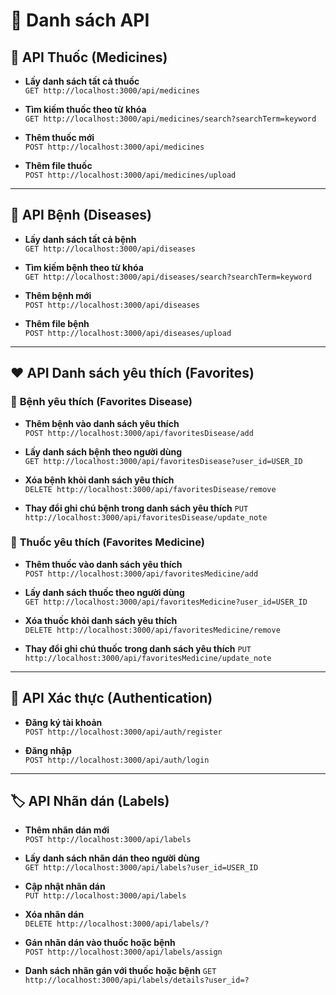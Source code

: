 # 📌 Danh sách API

## 🏥 **API Thuốc (Medicines)**

- **Lấy danh sách tất cả thuốc**  
  `GET http://localhost:3000/api/medicines`

- **Tìm kiếm thuốc theo từ khóa**  
  `GET http://localhost:3000/api/medicines/search?searchTerm=keyword`

- **Thêm thuốc mới**  
  `POST http://localhost:3000/api/medicines`

- **Thêm file thuốc**  
  `POST http://localhost:3000/api/medicines/upload`

---

## 🦠 **API Bệnh (Diseases)**

- **Lấy danh sách tất cả bệnh**  
  `GET http://localhost:3000/api/diseases`

- **Tìm kiếm bệnh theo từ khóa**  
  `GET http://localhost:3000/api/diseases/search?searchTerm=keyword`

- **Thêm bệnh mới**  
  `POST http://localhost:3000/api/diseases`

- **Thêm file bệnh**  
  `POST http://localhost:3000/api/diseases/upload`

---

## ❤️ **API Danh sách yêu thích (Favorites)**

### 🔹 **Bệnh yêu thích (Favorites Disease)**
- **Thêm bệnh vào danh sách yêu thích**  
  `POST http://localhost:3000/api/favoritesDisease/add`

- **Lấy danh sách bệnh theo người dùng**  
  `GET http://localhost:3000/api/favoritesDisease?user_id=USER_ID`

- **Xóa bệnh khỏi danh sách yêu thích**  
  `DELETE http://localhost:3000/api/favoritesDisease/remove`

- **Thay đổi ghi chú bệnh trong danh sách yêu thích**
  `PUT http://localhost:3000/api/favoritesDisease/update_note`

### 🔹 **Thuốc yêu thích (Favorites Medicine)**
- **Thêm thuốc vào danh sách yêu thích**  
  `POST http://localhost:3000/api/favoritesMedicine/add`

- **Lấy danh sách thuốc theo người dùng**  
  `GET http://localhost:3000/api/favoritesMedicine?user_id=USER_ID`

- **Xóa thuốc khỏi danh sách yêu thích**  
  `DELETE http://localhost:3000/api/favoritesMedicine/remove`

- **Thay đổi ghi chú thuốc trong danh sách yêu thích**
  `PUT http://localhost:3000/api/favoritesMedicine/update_note`

---

## 🔐 **API Xác thực (Authentication)**

- **Đăng ký tài khoản**  
  `POST http://localhost:3000/api/auth/register`

- **Đăng nhập**  
  `POST http://localhost:3000/api/auth/login`

---

## 🏷 **API Nhãn dán (Labels)**

- **Thêm nhãn dán mới**  
  `POST http://localhost:3000/api/labels`

- **Lấy danh sách nhãn dán theo người dùng**  
  `GET http://localhost:3000/api/labels?user_id=USER_ID`

- **Cập nhật nhãn dán**  
  `PUT http://localhost:3000/api/labels`

- **Xóa nhãn dán**  
  `DELETE http://localhost:3000/api/labels/?`

- **Gán nhãn dán vào thuốc hoặc bệnh**  
  `POST http://localhost:3000/api/labels/assign`

- **Danh sách nhãn gán với thuốc hoặc bệnh**
  `GET http://localhost:3000/api/labels/details?user_id=?`